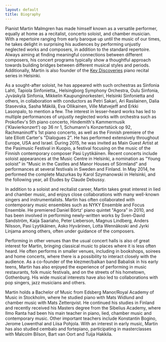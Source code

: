 ```yaml
---
layout: default
title: Biography
---
```


Pianist Martin Malmgren has made himself known as a versatile performer, equally at home as a recitalist, concerto soloist, and chamber musician. With a repertoire ranging from early baroque up until the music of our times, he takes delight in surprising his audiences by performing unjustly neglected works and composers, in addition to the standard repertoire. Always aiming at finding meaningful connections between different composers, his concert programs typically show a thoughtful approach towards building bridges between different musical styles and periods. Additionally, Martin is also founder of the [Key Discoveries](https://www.facebook.com/keydiscoveries/) piano recital series in Helsinki.

  

As a sought-after soloist, he has appeared with such orchestras as Sinfonia Lahti, Tapiola Sinfonietta,, Helsingborg Symphony Orchestra, Oulu Sinfonia, Jyväskylä Sinfonia, Mikkelin Kaupunginorkesteri, Helsinki Sinfonietta and others, in collaboration with conductors as Petri Sakari, Ari Rasilainen, Dalia Stasevska, Sasha Mäkilä, Eva Ollikainen, Ville Matvejeff and Erkki Lasonpalo, to mention a few.  The interest in lesser-heard works has led to multiple performances of unjustly neglected works with orchestra such as Prokofiev's 5th piano concerto, Hindemith's Kammermusik ('Klavierkonzert') op 36 nr 1, Schumann's Konzertstück op 92, Rachmaninoff's 1st piano concerto, as well as the Finnish premiere of the late Elliott Carter's "Dialogues 2". He has performed extensively throughout Europe, USA and Israel. During 2015, he was invited as Main Guest Artist at the Pasimusic Festival in Kuopio, a festival focusing on the music of the Finnish contemporary composer Pasi Lyytikäinen. Recent concerts include soloist appearances at the Music Centre in Helsinki, a nomination as "Young soloist" in "Music in the Castles and Manor Houses of Sörmland" and performances at several festivals in Sweden and Finland. In May 2014, he performed the complete Mazurkas by Karol Szymanowski in Helsinki, and the following year, all Études by Claude Debussy.

  
  

In addition to a soloist and recitalist career, Martin takes great interest in lied and chamber music, and enjoys close collaborations with many well-known singers and instrumentalists. Martin has often collaborated with contemporary music ensembles such as NYKY Ensemble and Focus Ensemble. He premiered Daniel Börtz' piano quintet "Agora" in 2010, and has been involved in performing newly-written works by Sven-David Sandström, Kaija Saariaho, Peter Lieberson, Magnus Lindberg, Anders Nilsson, Pasi Lyytikäinen,  Asko Hyvärinen, Lotta Wennäkoski and Jyrki Linjama among others, often under guidance of the composers.
  

  

Performing in other venues than the usual concert halls is also of great interest for Martin, bringing classical music to places where it is less often heard. He often performs in smaller venues, including in bookshops, soirees and home concerts, where there is a possibility to interact closely with the audience. As a co-founder of the klezmer/balkan band Babalisk in his early teens, Martin has also enjoyed the experience of performing in music restaurants, folk music festivals, and on the streets of his hometown, Gothenburg. His wide musical interests have also led to collaborations with pop singers, jazz musicians and others.


  
  
Martin holds a Bachelor of Music from Edsberg Manor/Royal Academy of Music in Stockholm, where he studied piano with Mats Widlund and chamber music with Mats Zetterqvist. He continued his studies in Finland and recently received his Masters degree from the Sibelius Academy, where Ilmo Ranta had been his main teacher in piano, lied, chamber music and contemporary music. Other important teachers include Konstantin Bogino, Jerome Lowenthal and Liisa Pohjola. With an interest in early music, Martin has also studied cembalo and fortepiano, participating in masterclasses with Malcolm Bilson, Bart van Oort and Tuija Hakkila.
